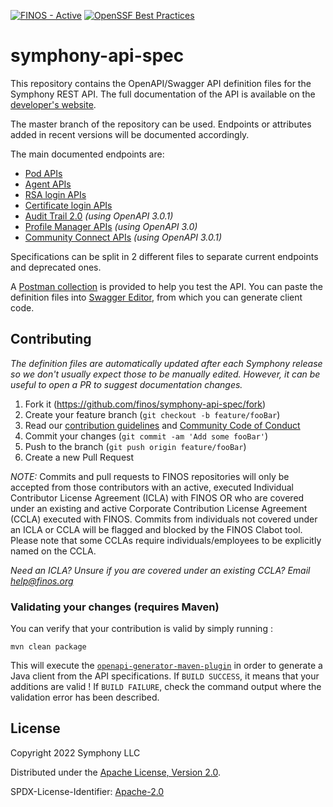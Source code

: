 [![FINOS - Active](https://cdn.jsdelivr.net/gh/finos/contrib-toolbox@master/images/badge-active.svg)](https://finosfoundation.atlassian.net/wiki/display/FINOS/Active)
[![OpenSSF Best Practices](https://bestpractices.coreinfrastructure.org/projects/6747/badge)](https://bestpractices.coreinfrastructure.org/projects/6747)

# symphony-api-spec

This repository contains the OpenAPI/Swagger API definition files for the Symphony REST API. The full
documentation of the API is available on
the [developer's website](https://developers.symphony.com/restapi/reference).

The master branch of the repository can be used. Endpoints or attributes added in recent versions
will be documented accordingly.

The main documented endpoints are:

- [Pod APIs](./pod)
- [Agent APIs](./agent)
- [RSA login APIs](./login)
- [Certificate login APIs](./authenticator)
- [Audit Trail 2.0](./audit-trail) _(using OpenAPI 3.0.1)_
- [Profile Manager APIs](./profile-manager) _(using OpenAPI 3.0)_
- [Community Connect APIs](./community-connect) _(using OpenAPI 3.0.1)_

Specifications can be split in 2 different files to separate current endpoints and deprecated ones.

A [Postman collection](./postman) is provided to help you test the API. You can paste the definition
files into [Swagger Editor](http://editor.swagger.io/), from which you can generate client code.

## Contributing

_The definition files are automatically updated after each Symphony release so we don't usually
expect those to be manually edited. However, it can be useful to open a PR to suggest documentation
changes._

1. Fork it (<https://github.com/finos/symphony-api-spec/fork>)
2. Create your feature branch (`git checkout -b feature/fooBar`)
3. Read our [contribution guidelines](.github/CONTRIBUTING.md) and [Community Code of Conduct](https://www.finos.org/code-of-conduct)
4. Commit your changes (`git commit -am 'Add some fooBar'`)
5. Push to the branch (`git push origin feature/fooBar`)
6. Create a new Pull Request

_NOTE:_ Commits and pull requests to FINOS repositories will only be accepted from those contributors with an active, executed Individual Contributor License Agreement (ICLA) with FINOS OR who are covered under an existing and active Corporate Contribution License Agreement (CCLA) executed with FINOS. Commits from individuals not covered under an ICLA or CCLA will be flagged and blocked by the FINOS Clabot tool. Please note that some CCLAs require individuals/employees to be explicitly named on the CCLA.

*Need an ICLA? Unsure if you are covered under an existing CCLA? Email [help@finos.org](mailto:help@finos.org)*

### Validating your changes (requires Maven)

You can verify that your contribution is valid by simply running :

```shell script
mvn clean package
```

This will execute
the [`openapi-generator-maven-plugin`](https://github.com/OpenAPITools/openapi-generator/tree/master/modules/openapi-generator-maven-plugin)
in order to generate a Java client from the API specifications. If `BUILD SUCCESS`, it means that
your additions are valid !
If `BUILD FAILURE`, check the command output where the validation error has been described.

## License

Copyright 2022 Symphony LLC

Distributed under the [Apache License, Version 2.0](http://www.apache.org/licenses/LICENSE-2.0).

SPDX-License-Identifier: [Apache-2.0](https://spdx.org/licenses/Apache-2.0)

